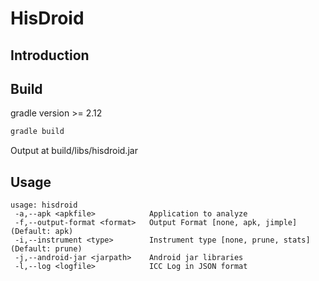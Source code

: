 HisDroid
===
Introduction
---

Build
---
gradle version >= 2.12
```sh
gradle build
```
Output at build/libs/hisdroid.jar

Usage
---
    usage: hisdroid
     -a,--apk <apkfile>            Application to analyze
     -f,--output-format <format>   Output Format [none, apk, jimple] (Default: apk)
     -i,--instrument <type>        Instrument type [none, prune, stats] (Default: prune)
     -j,--android-jar <jarpath>    Android jar libraries
     -l,--log <logfile>            ICC Log in JSON format
